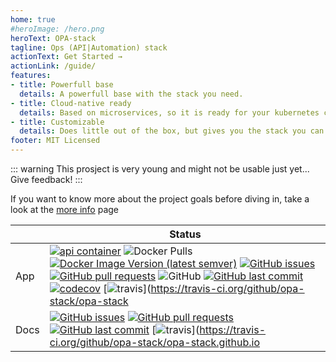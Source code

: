 ```yaml
---
home: true
#heroImage: /hero.png
heroText: OPA-stack
tagline: Ops (API|Automation) stack
actionText: Get Started →
actionLink: /guide/
features:
- title: Powerfull base
  details: A powerfull base with the stack you need.
- title: Cloud-native ready
  details: Based on microservices, so it is ready for your kubernetes cluster
- title: Customizable
  details: Does little out of the box, but gives you the stack you can build on.
footer: MIT Licensed
---
```


::: warning
This prosject is very young and might not be usable just yet... Give feedback!
:::


If you want to know more about the project goals before diving in, take a look at the [more info](/more-info) page

|  | Status |
| --- | --- |
| App | [![api container](https://img.shields.io/docker/cloud/build/opastack/api?label=api%20container)](https://hub.docker.com/r/opastack/api) ![Docker Pulls](https://img.shields.io/docker/pulls/opastack/api?label=api%20container%20pulls) [![Docker Image Version (latest semver)](https://img.shields.io/docker/v/opastack/api?label=api%20container%20version&sort=semver)](https://hub.docker.com/r/opastack/api/tags) [![GitHub issues](https://img.shields.io/github/issues-raw/opa-stack/opa-stack)](https://github.com/opa-stack/opa-stack/issues) [![GitHub pull requests](https://img.shields.io/github/issues-pr-raw/opa-stack/opa-stack)](https://github.com/opa-stack/opa-stack/pulls) ![GitHub](https://img.shields.io/github/license/opa-stack/opa-stack) [![GitHub last commit](https://img.shields.io/github/last-commit/opa-stack/opa-stack)](https://github.com/opa-stack/opa-stack/commits/master) [![codecov](https://codecov.io/gh/opa-stack/opa-stack/branch/master/graph/badge.svg)](https://codecov.io/gh/opa-stack/opa-stack) [![travis](https://api.travis-ci.org/opa-stack/opa-stack.svg)](https://travis-ci.org/github/opa-stack/opa-stack |
| Docs | [![GitHub issues](https://img.shields.io/github/issues-raw/opa-stack/opa-stack.github.io)](https://github.com/opa-stack/opa-stack.github.io/issues) [![GitHub pull requests](https://img.shields.io/github/issues-pr-raw/opa-stack/opa-stack.github.io)](https://github.com/opa-stack/opa-stack.github.io/pulls) [![GitHub last commit](https://img.shields.io/github/last-commit/opa-stack/opa-stack.github.io)](https://github.com/opa-stack/opa-stack.github.io/commits/master) [![travis](https://api.travis-ci.org/opa-stack/opa-stack.github.io.svg)](https://travis-ci.org/github/opa-stack/opa-stack.github.io |
